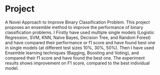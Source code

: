 # Project
A Novel Approach to Improve Binary Classification Problem.
This project proposes an ensemble method to improve the performance of binary classification problems.
I Firstly have used multiple single models (Logistic Regression, SVM, KNN, Naïve Bayes, Decision Tree, and Random Forest) and have compared their performance or f1 score and have found best one in single models (at different test sizes 10%, 30%, 50%).
Then I have used Ensemble learning techniques (Bagging, Boosting and Voting), and compared their f1 score and have found the best one.
The experiment results shows improvement on F1 score, compared to the best individual model.
